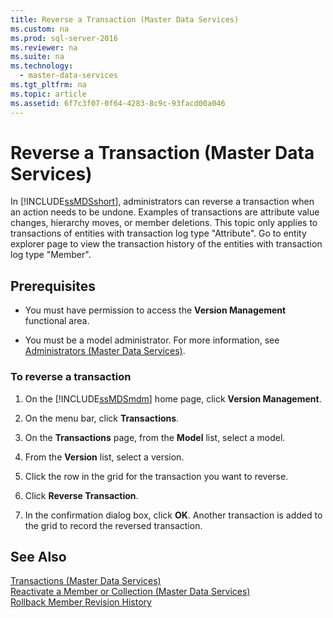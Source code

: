 ```yaml
---
title: Reverse a Transaction (Master Data Services)
ms.custom: na
ms.prod: sql-server-2016
ms.reviewer: na
ms.suite: na
ms.technology: 
  - master-data-services
ms.tgt_pltfrm: na
ms.topic: article
ms.assetid: 6f7c3f07-0f64-4283-8c9c-93facd00a046
---
```

# Reverse a Transaction (Master Data Services)
  In [!INCLUDE[ssMDSshort](../../Topics/TopicNameContainA/includes/ssMDSshort_md.md)], administrators can reverse a transaction when an action needs to be undone. Examples of transactions are attribute value changes, hierarchy moves, or member deletions. This topic only applies to transactions of entities with transaction log type "Attribute". Go to entity explorer page to view the transaction history of the entities with transaction log type "Member".  
  
## Prerequisites  
  
-   You must have permission to access the **Version Management** functional area.  
  
-   You must be a model administrator. For more information, see [Administrators &#40;Master Data Services&#41;](../../Topics/TopicNameNotContainA/Administrators--Master-Data-Services-.md).  
  
### To reverse a transaction  
  
1.  On the [!INCLUDE[ssMDSmdm](../../Topics/TopicNameContainA/includes/ssMDSmdm_md.md)] home page, click **Version Management**.  
  
2.  On the menu bar, click **Transactions**.  
  
3.  On the **Transactions** page, from the **Model** list, select a model.  
  
4.  From the **Version** list, select a version.  
  
5.  Click the row in the grid for the transaction you want to reverse.  
  
6.  Click **Reverse Transaction**.  
  
7.  In the confirmation dialog box, click **OK**. Another transaction is added to the grid to record the reversed transaction.  
  
## See Also  
 [Transactions &#40;Master Data Services&#41;](../../Topics/TopicNameNotContainA/Transactions--Master-Data-Services-.md)   
 [Reactivate a Member or Collection &#40;Master Data Services&#41;](../../Topics/TopicNameContainA/Reactivate-a-Member-or-Collection--Master-Data-Services-.md)  
 [Rollback Member Revision History](../../Topics/TopicNameNotContainA/Rollback-Member-Revision-History--Master-Data-Services-.md)
  
  